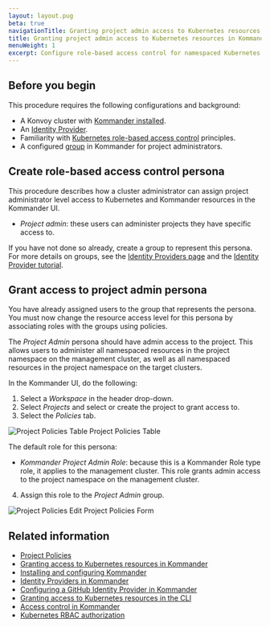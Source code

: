 ```yaml
---
layout: layout.pug
beta: true
navigationTitle: Granting project admin access to Kubernetes resources in Kommander
title: Granting project admin access to Kubernetes resources in Kommander
menuWeight: 1
excerpt: Configure role-based access control for namespaced Kubernetes resources in Kommander
---
```


## Before you begin

This procedure requires the following configurations and background:

- A Konvoy cluster with [Kommander installed][kommander-install].
- An [Identity Provider][kommander-authorize].
- Familiarity with [Kubernetes role-based access control][k8s-rbac] principles.
- A configured [group][kommander-group] in Kommander for project administrators.

## Create role-based access control persona

This procedure describes how a cluster administrator can assign project administrator level access to Kubernetes and Kommander resources in the Kommander UI.

- _Project admin_: these users can administer projects they have specific access to.

If you have not done so already, create a group to represent this persona. For more details on groups, see the [Identity Providers page][kommander-id-providers] and the [Identity Provider tutorial][kommander-authorize].

## Grant access to project admin persona

You have already assigned users to the group that represents the persona. You must now change the resource access level for this persona by associating roles with the groups using policies.

The _Project Admin_ persona should have admin access to the project. This allows users to administer all namespaced resources in the project namespace on the management cluster, as well as all namespaced resources in the project namespace on the target clusters.

In the Kommander UI, do the following:

1. Select a _Workspace_ in the header drop-down.
1. Select _Projects_ and select or create the project to grant access to.
1. Select the _Policies_ tab.

![Project Policies Table](/ksphere/kommander/1.2/img/tutorial-project-policies.png)
Project Policies Table

The default role for this persona:

- _Kommander Project Admin Role_: because this is a Kommander Role type role, it applies to the management cluster. This role grants admin access to the project namespace on the management cluster.

4. Assign this role to the _Project Admin_ group.

![Project Policies Edit](/ksphere/kommander/1.2/img/tutorial-project-policies-edit.png)
Project Policies Form

## Related information

- [Project Policies][kommander-policies]
- [Granting access to Kubernetes resources in Kommander][kommander-rbac]
- [Installing and configuring Kommander][kommander-install]
- [Identity Providers in Kommander][kommander-id-providers]
- [Configuring a GitHub Identity Provider in Kommander][kommander-authorize]
- [Granting access to Kubernetes resources in the CLI][konvoy-rbac]
- [Access control in Kommander][kommander-access-control]
- [Kubernetes RBAC authorization][k8s-rbac]

[kommander-access-control]: ../../operations/access-control/
[kommander-authorize]: ../authorize-all-users/
[kommander-group]: ../../operations/identity-providers/#groups
[kommander-id-providers]: ../../operations/identity-providers/
[kommander-install]: ../../install/
[kommander-policies]: ../../projects/project-policies/
[kommander-rbac]: ../configure-rbac/
[konvoy-rbac]: /ksphere/konvoy/latest/security/external-idps/rbac/
[k8s-rbac]: https://kubernetes.io/docs/reference/access-authn-authz/rbac/
